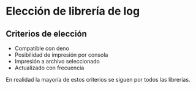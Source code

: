 # Elección de librería de log

## Criterios de elección
- Compatible con deno
- Posibilidad de impresión por consola
- Impresión a archivo seleccionado
- Actualizado con frecuencia

En realidad la mayoría de estos criterios se siguen por todos las librerías.